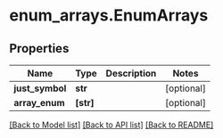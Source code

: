 # enum_arrays.EnumArrays

## Properties
Name | Type | Description | Notes
------------ | ------------- | ------------- | -------------
**just_symbol** | **str** |  | [optional] 
**array_enum** | **[str]** |  | [optional] 

[[Back to Model list]](../README.md#documentation-for-models) [[Back to API list]](../README.md#documentation-for-api-endpoints) [[Back to README]](../README.md)


